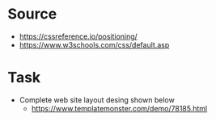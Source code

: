 # Source
- https://cssreference.io/positioning/
- https://www.w3schools.com/css/default.asp

# Task
- Complete web site layout desing shown below
  - https://www.templatemonster.com/demo/78185.html
